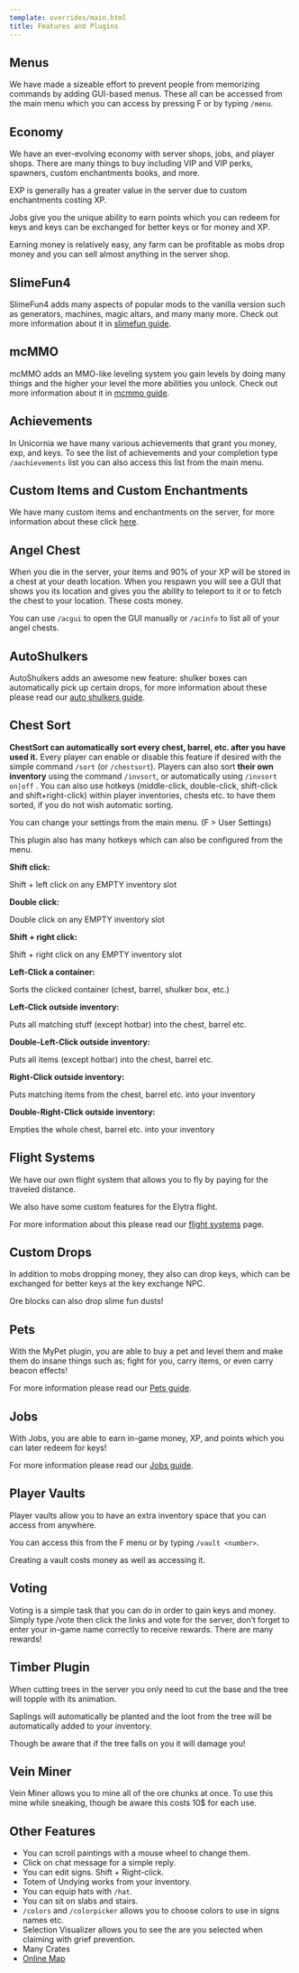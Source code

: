 ```yaml
---
template: overrides/main.html
title: Features and Plugins
---
```


## Menus
We have made a sizeable effort to prevent people from memorizing commands by adding GUI-based menus. These all can be accessed from the main menu which you can access by pressing F or by typing `/menu`.

## Economy

We have an ever-evolving economy with server shops, jobs, and player shops. There are many things to buy including VIP and VIP perks, spawners, custom enchantments books, and more.

EXP is generally has a greater value in the server due to custom enchantments costing XP.

Jobs give you the unique ability to earn points which you can redeem for keys and keys can be exchanged for better keys or for money and XP.

Earning money is relatively easy, any farm can be profitable as mobs drop money and you can sell almost anything in the server shop.

## SlimeFun4

SlimeFun4 adds many aspects of popular mods to the vanilla version such as generators, machines, magic altars, and many many more. Check out more information about it in [slimefun guide].

  [slimefun guide]: /minecraft/slimefun.md


## mcMMO

mcMMO adds an MMO-like leveling system you gain levels by doing many things and the higher your level the more abilities you unlock. Check out more information about it in [mcmmo guide].

  [mcmmo guide]: /minecraft/mcmmo-guide

## Achievements

In Unicornia we have many various achievements that grant you money, exp, and keys. To see the list of achievements and your completion type `/aachievements` list you can also access this list from the main menu.

## Custom Items and Custom Enchantments

We have many custom items and enchantments on the server, for more information about these click [here](/minecraft/custom-enchants-and-items).

## Angel Chest

When you die in the server, your items and 90% of your XP will be stored in a chest at your death location. When you respawn you will see a GUI that shows you its location and gives you the ability to teleport to it or to fetch the chest to your location. These costs money.

You can use `/acgui` to open the GUI manually or `/acinfo` to list all of your angel chests.

## AutoShulkers

AutoShulkers adds an awesome new feature: shulker boxes can automatically pick up certain drops, for more information about these please read our [auto shulkers guide].

  [auto shulkers guide]: /minecraft/autoshulkers.md

## Chest Sort

**ChestSort can automatically sort every chest, barrel, etc. after you have used it.** Every player can enable or disable this feature if desired with the simple command `/sort` (or `/chestsort`). Players can also sort **their own inventory** using the command `/invsort`, or automatically using `/invsort on|off`   . You can also use hotkeys (middle-click, double-click, shift-click and shift+right-click) within player inventories, chests etc. to have them sorted, if you do not wish automatic sorting.

You can change your settings from the main menu. (F > User Settings)

This plugin also has many hotkeys which can also be configured from the menu.

**Shift click:**

Shift + left click on any EMPTY inventory slot

**Double click:**

Double click on any EMPTY inventory slot

**Shift + right click:**

Shift + right click on any EMPTY inventory slot

**Left-Click a container:**

Sorts the clicked container (chest, barrel, shulker box, etc.)

**Left-Click outside inventory:**

Puts all matching stuff (except hotbar) into the chest, barrel etc.

**Double-Left-Click outside inventory:**

Puts all items (except hotbar) into the chest, barrel etc.

**Right-Click outside inventory:**

Puts matching items from the chest, barrel etc. into your inventory

**Double-Right-Click outside inventory:**

Empties the whole chest, barrel etc. into your inventory


## Flight Systems

We have our own flight system that allows you to fly by paying for the traveled distance.

We also have some custom features for the Elytra flight.

For more information about this please read our [flight systems] page.

  [flight systems]: /minecraft/flight-systems.md

## Custom Drops

In addition to mobs dropping money, they also can drop keys, which can be exchanged for better keys at the key exchange NPC.

Ore blocks can also drop slime fun dusts!

## Pets

With the MyPet plugin, you are able to buy a pet and level them and make them do insane things such as; fight for you, carry items, or even carry beacon effects!

For more information please read our [Pets guide].

  [Pets guide]: /minecraft/pets-guide.md

## Jobs

With Jobs, you are able to earn in-game money, XP, and points which you can later redeem for keys!

For more information please read our [Jobs guide].

  [Jobs guide]: /minecraft/jobs-guide.md

## Player Vaults

Player vaults allow you to have an extra inventory space that you can access from anywhere.

You can access this from the F menu or by typing `/vault <number>`.

Creating a vault costs money as well as accessing it.

## Voting

Voting is a simple task that you can do in order to gain keys and money. Simply type /vote then click the links and vote for the server, don’t forget to enter your in-game name correctly to receive rewards. There are many rewards!

## Timber Plugin

When cutting trees in the server you only need to cut the base and the tree will topple with its animation.

Saplings will automatically be planted and the loot from the tree will be automatically added to your inventory.

Though be aware that if the tree falls on you it will damage you!

## Vein Miner

Vein Miner allows you to mine all of the ore chunks at once. To use this mine while sneaking, though be aware this costs 10$ for each use.

## Other Features

* You can scroll paintings with a mouse wheel to change them.
* Click on chat message for a simple reply.
* You can edit signs. Shift + Right-click.
* Totem of Undying works from your inventory.
* You can equip hats with `/hat`.
* You can sit on slabs and stairs.
* `/colors` and `/colorpicker` allows you to choose colors to use in signs names etc.
* Selection Visualizer allows you to see the are you selected when claiming with grief prevention.
* Many Crates
* [Online Map](https://map.unicornia.net)